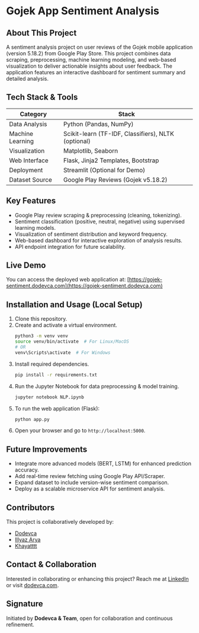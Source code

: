 # Gojek App Sentiment Analysis

## About This Project
A sentiment analysis project on user reviews of the Gojek mobile application (version 5.18.2) from Google Play Store. This project combines data scraping, preprocessing, machine learning modeling, and web-based visualization to deliver actionable insights about user feedback. The application features an interactive dashboard for sentiment summary and detailed analysis.

## Tech Stack & Tools
| Category     | Stack                        |
|--------------|------------------------------|
| Data Analysis| Python (Pandas, NumPy)        |
| Machine Learning | Scikit-learn (TF-IDF, Classifiers), NLTK (optional) |
| Visualization | Matplotlib, Seaborn          |
| Web Interface | Flask, Jinja2 Templates, Bootstrap |
| Deployment    | Streamlit (Optional for Demo)|
| Dataset Source| Google Play Reviews (Gojek v5.18.2) |

## Key Features
- Google Play review scraping & preprocessing (cleaning, tokenizing).
- Sentiment classification (positive, neutral, negative) using supervised learning models.
- Visualization of sentiment distribution and keyword frequency.
- Web-based dashboard for interactive exploration of analysis results.
- API endpoint integration for future scalability.

## Live Demo
You can access the deployed web application at:
[https://gojek-sentiment.dodevca.com](https://gojek-sentiment.dodevca.com)

## Installation and Usage (Local Setup)
1. Clone this repository.
2. Create and activate a virtual environment.
    ```bash
    python3 -m venv venv
    source venv/bin/activate  # For Linux/MacOS
    # OR
    venv\Scripts\activate  # For Windows
    ```
3. Install required dependencies.
    ```bash
    pip install -r requirements.txt
    ```
4. Run the Jupyter Notebook for data preprocessing & model training.
    ```bash
    jupyter notebook NLP.ipynb
    ```
5. To run the web application (Flask):
    ```bash
    python app.py
    ```
6. Open your browser and go to `http://localhost:5000`.

## Future Improvements
- Integrate more advanced models (BERT, LSTM) for enhanced prediction accuracy.
- Add real-time review fetching using Google Play API/Scraper.
- Expand dataset to include version-wise sentiment comparison.
- Deploy as a scalable microservice API for sentiment analysis.

## Contributors
This project is collaboratively developed by:
- [Dodevca](https://github.com/dodevca)
- [Illyaz Arya](https://github.com/McIllyaz)
- [Khayatttt](https://github.com/Khayatttt)

## Contact & Collaboration
Interested in collaborating or enhancing this project?
Reach me at [LinkedIn](https://linkedin.com/in/dodevca) or visit [dodevca.com](https://dodevca.com).

## Signature
Initiated by **Dodevca & Team**, open for collaboration and continuous refinement.
